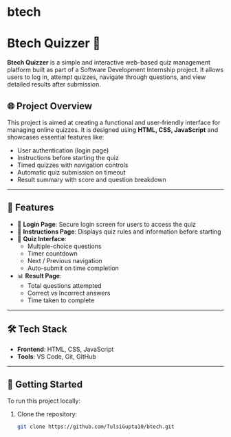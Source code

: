 # btech
# Btech Quizzer 🧠

**Btech Quizzer** is a simple and interactive web-based quiz management platform built as part of a Software Development Internship project. It allows users to log in, attempt quizzes, navigate through questions, and view detailed results after submission.

## 🌐 Project Overview

This project is aimed at creating a functional and user-friendly interface for managing online quizzes. It is designed using **HTML, CSS, JavaScript** and showcases essential features like:

- User authentication (login page)
- Instructions before starting the quiz
- Timed quizzes with navigation controls
- Automatic quiz submission on timeout
- Result summary with score and question breakdown

---

## 📁 Features

- 👤 **Login Page**: Secure login screen for users to access the quiz
- 📄 **Instructions Page**: Displays quiz rules and information before starting
- 📝 **Quiz Interface**:
  - Multiple-choice questions
  - Timer countdown
  - Next / Previous navigation
  - Auto-submit on time completion
- 📊 **Result Page**:
  - Total questions attempted
  - Correct vs Incorrect answers
  - Time taken to complete

---

## 🛠️ Tech Stack

- **Frontend**: HTML, CSS, JavaScript
- **Tools**: VS Code, Git, GitHub

---

## 🚀 Getting Started

To run this project locally:

1. Clone the repository:
   ```bash
   git clone https://github.com/TulsiGupta10/btech.git
